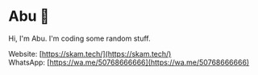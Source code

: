 <p align=center><h1>Abu 🌙</h1><p>  
Hi, I'm Abu. I'm coding some random stuff.  
  
Website: [https://skam.tech/](https://skam.tech/)  
WhatsApp: [https://wa.me/50768666666](https://wa.me/50768666666)  

